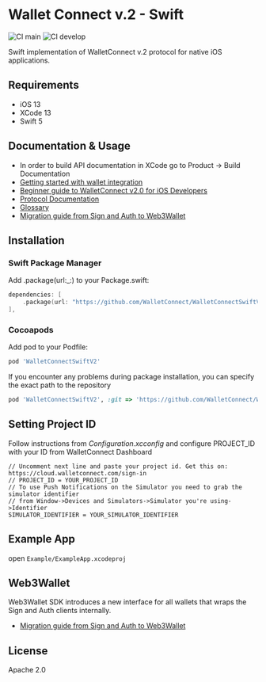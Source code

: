 # Wallet Connect v.2 - Swift

![CI main](https://github.com/WalletConnect/WalletConnectSwiftV2/actions/workflows/ci.yml/badge.svg?branch=main)
![CI develop](https://github.com/WalletConnect/WalletConnectSwiftV2/actions/workflows/ci.yml/badge.svg?branch=develop)

Swift implementation of WalletConnect v.2 protocol for native iOS applications.
## Requirements
- iOS 13
- XCode 13
- Swift 5

## Documentation & Usage
- In order to build API documentation in XCode go to Product -> Build Documentation
- [Getting started with wallet integration](https://docs.walletconnect.com/2.0/swift/sign/installation)
- [Beginner guide to WalletConnect v2.0 for iOS Developers](https://medium.com/walletconnect/beginner-guide-to-walletconnect-v2-0-for-swift-developers-4534b0975218)
- [Protocol Documentation](https://github.com/WalletConnect/walletconnect-specs)
- [Glossary](https://docs.walletconnect.com/2.0/introduction/glossary)
- [Migration guide from Sign and Auth to Web3Wallet](https://github.com/WalletConnect/walletconnect-docs/blob/main/docs/swift/guides/web3wallet-migration.md)


## Installation
### Swift Package Manager
Add .package(url:_:) to your Package.swift:
```Swift
dependencies: [
    .package(url: "https://github.com/WalletConnect/WalletConnectSwiftV2", .branch("main")),
],
```
### Cocoapods
Add pod to your Podfile:

```Ruby
pod 'WalletConnectSwiftV2'
```
If you encounter any problems during package installation, you can specify the exact path to the repository
```Ruby
pod 'WalletConnectSwiftV2', :git => 'https://github.com/WalletConnect/WalletConnectSwiftV2.git', :tag => '1.0.5'
```
## Setting Project ID
Follow instructions from *Configuration.xcconfig* and configure PROJECT_ID with your ID from WalletConnect Dashboard
```
// Uncomment next line and paste your project id. Get this on: https://cloud.walletconnect.com/sign-in
// PROJECT_ID = YOUR_PROJECT_ID
// To use Push Notifications on the Simulator you need to grab the simulator identifier
// from Window->Devices and Simulators->Simulator you're using->Identifier
SIMULATOR_IDENTIFIER = YOUR_SIMULATOR_IDENTIFIER
```
## Example App
open `Example/ExampleApp.xcodeproj`

## Web3Wallet
Web3Wallet SDK introduces a new interface for all wallets that wraps the Sign and Auth clients internally.
- [Migration guide from Sign and Auth to Web3Wallet](https://github.com/WalletConnect/walletconnect-docs/blob/main/docs/swift/web3wallet/upgrade-guide.md)

## License

Apache 2.0
